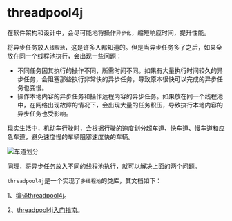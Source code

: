threadpool4j
============

在软件架构和设计中，会尽可能地将操作`异步化`，缩短响应时间，提升性能。

将异步任务放入`线程池`，这是许多人都知道的。但是当异步任务多了之后，如果全放在同一个线程池执行，会出现一些问题：
* 不同任务因其执行的操作不同，所需时间不同。如果有大量执行时间较久的异步任务，会阻塞那些执行非常快的异步任务，导致原本很快可以完成的异步任务也变慢。
* 操作本地内容的异步任务和操作远程内容的异步任务。如果放在同一个线程池中，在网络出现故障的情况下，会出现大量的任务积压，导致执行本地内容的异步任务也受影响。

现实生活中，机动车行驶时，会根据行驶的速度划分超车道、快车道、慢车道和应急车道，避免速度慢的车辆阻塞速度快的车辆。

![车道划分](http://img0.ph.126.net/JgUtSzhdAatg_5B5mne0KQ==/6608414527631781351.png)

同理，将异步任务放入不同的线程池执行，就可以解决上面的两个问题。

`threadpool4j`是一个实现了`多线程池`的类库，其文档如下：

1、[编译threadpool4j](https://github.com/aofeng/threadpool4j/wiki/%E7%BC%96%E8%AF%91threadpool4j)。

2、[threadpool4j入门指南](https://github.com/aofeng/threadpool4j/wiki/threadpool4j%E4%BD%BF%E7%94%A8%E6%8C%87%E5%8D%97)。
